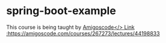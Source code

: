 # spring-boot-example
This course is being taught by <a href="https://www.youtube.com/@amigoscode">Amigoscode</>
Link :https://amigoscode.com/courses/267273/lectures/44198833

